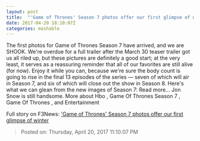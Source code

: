 ```yaml
---
layout: post
title:  "'Game of Thrones' Season 7 photos offer our first glimpse of winter"
date: 2017-04-20 18:10:07Z
categories: mashable
---
```


The first photos for Game of Thrones Season 7 have arrived, and we are SHOOK. We're overdue for a full trailer after the March 30 teaser trailer got us all riled up, but these pictures are definitely a good start; at the very least, it serves as a reassuring reminder that all of our favorites are still alive (for now). Enjoy it while you can, because we're sure the body count is going to rise in the final 13 episodes of the series — seven of which will air in Season 7, and six of which will close out the show in Season 8. Here's what we can glean from the new images of Season 7: Read more... Jon Snow is still handsome. More about Hbo , Game Of Thrones Season 7 , Game Of Thrones , and Entertainment


Full story on F3News: ['Game of Thrones' Season 7 photos offer our first glimpse of winter](http://www.f3nws.com/n/bYJmWF)

> Posted on: Thursday, April 20, 2017 11:10:07 PM
